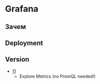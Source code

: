 # Grafana

## Зачем

## Deployment

## Version

- [11](https://grafana.com/blog/2024/04/09/grafana-11-release-all-the-new-features/?mkt_tok=MzU2LVlGRy0zODkAAAGS2NZ5trH9bXH924zKLABBB4jXsfUo7etRUlv-BJwNEnFt7ooN4h37dFpTG0p3MrjQ44rsorFiRpUV3JqgVnbJtPd5mkajR2J9wUXd8FiUSuy63g#scenes-powered-dashboards?src=email&cnt=newsletter&camp=2024-05)
	- Explore Metrics (no PromQL needed!)
